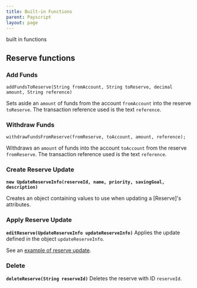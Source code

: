```yaml
---
title: Built-in Functions
parent: Payscript
layout: page
---
```


built in functions

## Reserve functions

### Add Funds
`addFundsToReserve(String fromAccount, String toReserve, decimal amount, String reference)`

Sets aside an `amount` of funds from the account `fromAccount` into the reserve `toReserve`. The transaction reference used is the text `reference`.

### Withdraw Funds
`withdrawFundsFromReserve(fromReserve, toAccount, amount, reference);`

Withdraws an `amount` of funds into the account `toAccount` from the reserve `fromReserve`. The transaction reference used is the text `reference`.

### Create Reserve Update
**`new UpdateReserveInfo(reserveId, name, priority, savingGoal, description)`**

Creates an object containing values to use when updating a [Reserve]'s attributes.


### Apply Reserve Update
**`editReserve(UpdateReserveInfo updateReserveInfo)`**
Applies the update defined in the object `updateReserveInfo`.


See an [example of reserve update][updateReserve.md].


### Delete
**`deleteReserve(String reserveId)`**
Deletes the reserve with ID `reserveId`.


[updateReserve.md]: example_scripts/updateReserve.groovy